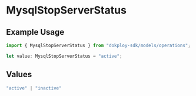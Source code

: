 # MysqlStopServerStatus

## Example Usage

```typescript
import { MysqlStopServerStatus } from "dokploy-sdk/models/operations";

let value: MysqlStopServerStatus = "active";
```

## Values

```typescript
"active" | "inactive"
```